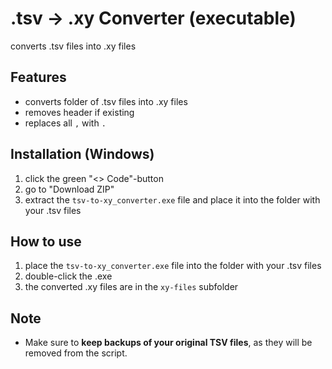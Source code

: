 # .tsv -> .xy Converter (executable)
converts .tsv files into .xy files

## Features
- converts folder of .tsv files into .xy files
- removes header if existing
- replaces all `,` with `.`

## Installation (Windows)
1. click the green "<> Code"-button
2. go to "Download ZIP"
3. extract the `tsv-to-xy_converter.exe` file and place it into the folder with your .tsv files

## How to use
1. place the `tsv-to-xy_converter.exe` file into the folder with your .tsv files
2. double-click the .exe
3. the converted .xy files are in the `xy-files` subfolder

## Note
- Make sure to **keep backups of your original TSV files**, as they will be removed from the script.
